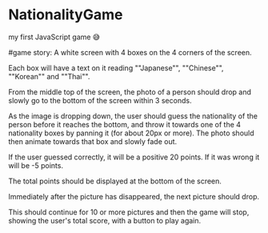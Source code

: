 # NationalityGame
my first JavaScript game 😅

#game story: 
A white screen with 4 boxes on the 4 corners of the screen.

Each box will have a text on it reading ""Japanese"", ""Chinese"", ""Korean"" and ""Thai"".

From the middle top of the screen, the photo of a person should drop and slowly go to the bottom of the screen within 3 seconds.

As the image is dropping down, the user should guess the nationality of the person before it reaches the bottom, and throw it towards one of the 4 nationality boxes by panning it (for about 20px or more). The photo should then animate towards that box and slowly fade out.

If the user guessed correctly, it will be a positive 20 points. If it was wrong it will be -5 points.

The total points should be displayed at the bottom of the screen.

Immediately after the picture has disappeared, the next picture should drop.

This should continue for 10 or more pictures and then the game will stop, showing the user's total score, with a button to play again.
